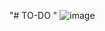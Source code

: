 "# TO-DO " 
![image](https://user-images.githubusercontent.com/79041670/194747586-1ffa016e-ed1c-497d-89a0-dc129a92a531.png)
